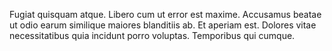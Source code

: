Fugiat quisquam atque. Libero cum ut error est maxime. Accusamus beatae ut odio earum similique maiores blanditiis ab. Et aperiam est. Dolores vitae necessitatibus quia incidunt porro voluptas. Temporibus qui cumque.